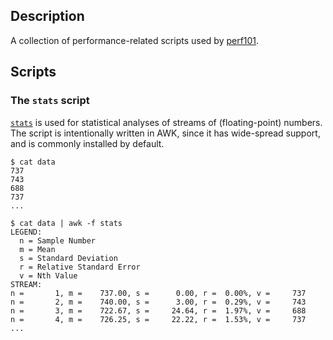 ## Description

A collection of performance-related scripts used by
[perf101](https://github.com/perf101).

## Scripts

### The `stats` script

[`stats`](https://github.com/perf101/scripts/blob/master/stats) is used for
statistical analyses of streams of (floating-point) numbers. The script is
intentionally written in AWK, since it has wide-spread support, and is
commonly installed by default.

    $ cat data
    737
    743
    688
    737
    ...
    
    $ cat data | awk -f stats
    LEGEND:
      n = Sample Number
      m = Mean
      s = Standard Deviation
      r = Relative Standard Error
      v = Nth Value
    STREAM:
    n =       1, m =    737.00, s =      0.00, r =  0.00%, v =     737
    n =       2, m =    740.00, s =      3.00, r =  0.29%, v =     743
    n =       3, m =    722.67, s =     24.64, r =  1.97%, v =     688
    n =       4, m =    726.25, s =     22.22, r =  1.53%, v =     737
    ...
